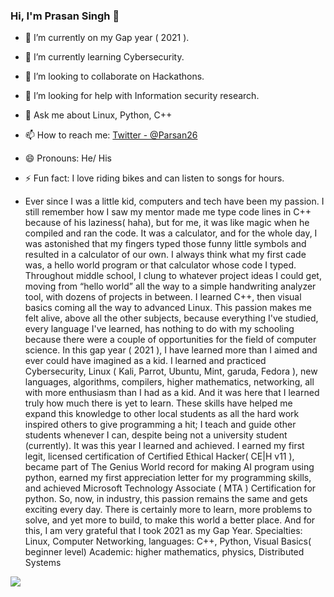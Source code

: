 ### Hi, I'm Prasan Singh 👋



- 🔭 I’m currently on my Gap year ( 2021 ).
- 🌱 I’m currently learning Cybersecurity.
- 👯 I’m looking to collaborate on Hackathons.
- 🤔 I’m looking for help with Information security research.
- 💬 Ask me about Linux, Python, C++
- 📫 How to reach me: [Twitter - @Parsan26](https://twitter.com/parsan26)
- 😄 Pronouns: He/ His
- ⚡ Fun fact: I love riding bikes and can listen to songs for hours.

- Ever since I was a little kid, computers and tech have been my passion. I still remember how I saw my mentor made me type code lines in C++ because of his laziness( haha), but for me, it was like magic when he compiled and ran the code. It was a calculator, and for the whole day, I was astonished that my fingers typed those funny little symbols and resulted in a calculator of our own. I always think what my first cade was, a hello world program or that calculator whose code I typed. Throughout middle school, I clung to whatever project ideas I could get, moving from “hello world” all the way to a simple handwriting analyzer tool, with dozens of projects in between. I learned C++, then visual basics coming all the way to advanced Linux.
This passion makes me felt alive, above all the other subjects, because everything I've studied, every language I've learned, has nothing to do with my schooling because there were a couple of opportunities for the field of computer science. In this gap year ( 2021 ), I have learned more than I aimed and ever could have imagined as a kid. I learned and practiced Cybersecurity, Linux ( Kali, Parrot, Ubuntu, Mint, garuda, Fedora ), new languages, algorithms, compilers, higher mathematics, networking, all with more enthusiasm than I had as a kid. And it was here that I learned truly how much there is yet to learn.
These skills have helped me expand this knowledge to other local students as all the hard work inspired others to give programming a hit; I teach and guide other students whenever I can, despite being not a university student (currently).
It was this year I learned and achieved. I earned my first legit, licensed certification of Certified Ethical Hacker( CE|H v11 ), became part of The Genius World record for making AI program using python, earned my first appreciation letter for my programming skills, and achieved Microsoft Technology Associate ( MTA ) Certification for python.
So, now, in industry, this passion remains the same and gets exciting every day. There is certainly more to learn, more problems to solve, and yet more to build, to make this world a better place. And for this, I am very grateful that I took 2021 as my Gap Year.
Specialties: Linux, Computer Networking, languages: C++, Python, Visual Basics( beginner level)
Academic: higher mathematics, physics, Distributed Systems


<img src="https://github-readme-stats.vercel.app/api?username=Prasan26&&show_icons=true&title_color=ffffff&icon_color=bb2acf&text_color=daf7dc&bg_color=151515">
